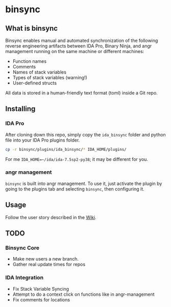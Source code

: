
# binsync

## What is binsync

Binsync enables manual and automated synchronization of the following reverse engineering artifacts between IDA Pro, Binary Ninja, and angr management running on the same machine or different machines:

- Function names
- Comments
- Names of stack variables
- Types of stack variables (warning!)
- User-defined structs

All data is stored in a human-friendly text format (toml) inside a Git repo.


## Installing

### IDA Pro
After cloning down this repo, simply copy the `ida_binsync` folder and python file into your IDA Pro plugins folder.
```bash
cp -r binsync/plugins/ida_binsync/* IDA_HOME/plugins/
```
For me `IDA_HOME=~/ida/ida-7.5sp2-py38`; it may be different for you. 

### angr management
`binsync` is built into angr management. To use it, just activate the plugin by going to the plugins tab and
selecting `binsync`, then configuring it. 

## Usage

Follow the user story described in the [Wiki](https://github.com/angr/binsync/wiki).

## TODO
### Binsync Core
- Make new users a new branch.
- Gather real update times for repos

### IDA Integration
- Fix Stack Variable Syncing
- Attempt to do a context click on functions like in angr-management
- Fix comments for locations 

